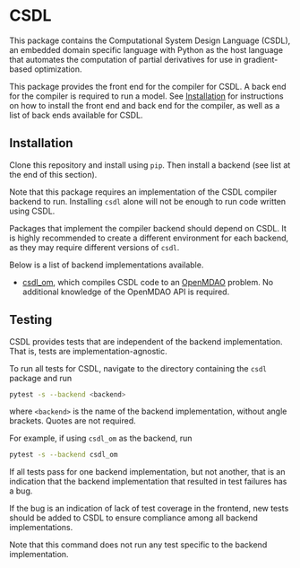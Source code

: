 # CSDL

This package contains the Computational System Design Language (CSDL),
an embedded domain specific language with Python as the host language
that automates the computation of partial derivatives for use in
gradient-based optimization.

This package provides the front end for the compiler for CSDL.
A back end for the compiler is required to run a model.
See [Installation](#installation) for instructions on how to install the
front end and back end for the compiler, as well as a list of back ends
available for CSDL.

## Installation

Clone this repository and install using `pip`.
Then install a backend (see list at the end of this section).

Note that this package requires an implementation of the CSDL compiler
backend to run.
Installing `csdl` alone will not be enough to run code written using
CSDL.

Packages that implement the compiler backend should depend on CSDL.
It is highly recommended to create a different environment for each
backend, as they may require different versions of `csdl`.

Below is a list of backend implementations available.

- [csdl_om](https://github.com/lsdolab/csdl_om), which compiles CSDL
  code to an [OpenMDAO](https://openmdao.org) problem.  No additional knowledge
  of the OpenMDAO API is required.

## Testing

CSDL provides tests that are independent of the backend implementation.
That is, tests are implementation-agnostic.

To run all tests for CSDL, navigate to the directory containing the
`csdl` package and run

```sh
pytest -s --backend <backend>
```

where `<backend>` is the name of the backend implementation, without
angle brackets. Quotes are not required.

For example, if using `csdl_om` as the backend, run

```sh
pytest -s --backend csdl_om
```

If all tests pass for one backend implementation, but not another, that
is an indication that the backend implementation that resulted in test
failures has a bug.

If the bug is an indication of lack of test coverage in the frontend,
new tests should be added to CSDL to ensure compliance among all backend
implementations.

Note that this command does not run any test specific to the backend
implementation.
